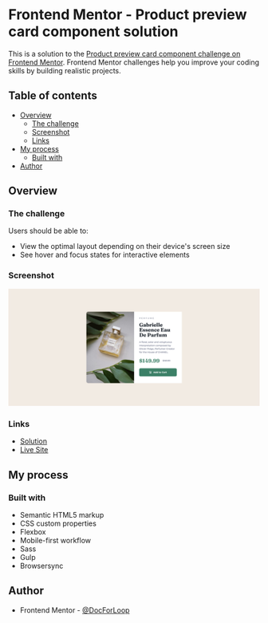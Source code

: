 # Frontend Mentor - Product preview card component solution

This is a solution to the [Product preview card component challenge on Frontend Mentor](https://www.frontendmentor.io/challenges/product-preview-card-component-GO7UmttRfa). Frontend Mentor challenges help you improve your coding skills by building realistic projects. 

## Table of contents

- [Overview](#overview)
  - [The challenge](#the-challenge)
  - [Screenshot](#screenshot)
  - [Links](#links)
- [My process](#my-process)
  - [Built with](#built-with)
- [Author](#author)

## Overview

### The challenge

Users should be able to:

- View the optimal layout depending on their device's screen size
- See hover and focus states for interactive elements

### Screenshot

![](./screenshot.png)


### Links

- [Solution](https://github.com/)
- [Live Site](https://docforloop.github.io)

## My process

### Built with

- Semantic HTML5 markup
- CSS custom properties
- Flexbox
- Mobile-first workflow
- Sass
- Gulp
- Browsersync

## Author

- Frontend Mentor - [@DocForLoop](https://www.frontendmentor.io/profile/DocForLoop)
